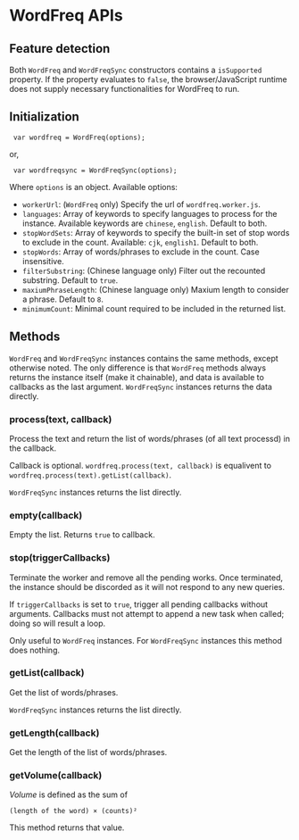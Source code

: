 # WordFreq APIs

## Feature detection

Both `WordFreq` and `WordFreqSync` constructors contains a `isSupported` property.
If the property evaluates to `false`, the browser/JavaScript runtime does not supply necessary functionalities for WordFreq to run.

## Initialization

     var wordfreq = WordFreq(options);

or,

     var wordfreqsync = WordFreqSync(options);

Where `options` is an object. Available options:

* `workerUrl`: (`WordFreq` only) Specify the url of `wordfreq.worker.js`.
* `languages`: Array of keywords to specify languages to process for the instance. Available keywords are `chinese`, `english`. Default to both.
* `stopWordSets`: Array of keywords to specify the built-in set of stop words to exclude in the count. Available: `cjk`, `english1`. Default to both.
* `stopWords`: Array of words/phrases to exclude in the count. Case insensitive.
* `filterSubstring`: (Chinese language only) Filter out the recounted substring. Default to `true`.
* `maxiumPhraseLength`: (Chinese language only) Maxium length to consider a phrase. Default to `8`.
* `minimumCount`: Minimal count required to be included in the returned list.

## Methods

`WordFreq` and `WordFreqSync` instances contains the same methods, except otherwise noted.
The only difference is that `WordFreq` methods always returns the instance itself (make it chainable), and data is available to callbacks as the last argument. 
`WordFreqSync` instances returns the data directly.

### process(text, callback)

Process the text and return the list of words/phrases (of all text processd) in the callback. 

Callback is optional. `wordfreq.process(text, callback)` is equalivent to `wordfreq.process(text).getList(callback)`.

`WordFreqSync` instances returns the list directly.

### empty(callback)

Empty the list. Returns `true` to callback.

### stop(triggerCallbacks)

Terminate the worker and remove all the pending works.
Once terminated, the instance should be discorded as it will not respond to any new queries.

If `triggerCallbacks` is set to `true`, trigger all pending callbacks without arguments. Callbacks must not attempt to append a new task when called; doing so will result a loop.

Only useful to `WordFreq` instances. For `WordFreqSync` instances this method does nothing.

### getList(callback)

Get the list of words/phrases.

`WordFreqSync` instances returns the list directly.

### getLength(callback)

Get the length of the list of words/phrases. 

### getVolume(callback)

*Volume* is defined as the sum of

    (length of the word) × (counts)²

This method returns that value.
